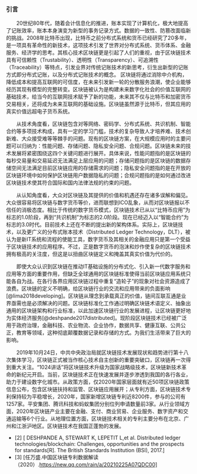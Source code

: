 
### 引言

&emsp;&emsp;20世纪80年代，随着会计信息化的推进，账本实现了计算机化，极大地提高了记账效率，账本本身演变为新型的事务记录方式。数据的一致性、防篡改面临新的挑战。2008年比特币出现，比特币之前分布式系统和货币已经研究了20多年，是一项具有革命性的新技术，这项技术引发了世界对分布式系统、货币体系、金融服务、经济学的思考。其核心技术区块链更是引起了人们的重视，由于区块链技术具有可信赖性（Trustability）、透明性（Transparency）、可追溯性（Traceability）等特点，引发业界对传统记账技术的新思考，衍生出新型的记账方式即分布式记账，以及分布式记账技术的概念。 区块链将通过消除中介机构，降低成本和提高互联网的可信度，在未来引发新一轮的分散服务浪潮，使企业能够经历其现有模型的完整转变。区块链被认为是构建未来数字化社会的价值互联网的基础技术，给当今的互联网技术赋予了新的功能，未来其不仅与比特币和加密货币交易相关，还将成为未来互联网的基础设施。区块链虽然源于比特币，但其应用的真实价值远超电子货币系统。

&emsp;&emsp;从技术角度看，区块链包含对等网络、密码学、分布式系统、共识机制、智能合约等多项技术构成，具有一定的学习门槛，技术的复杂导致人才培养难、技术创新难、大众接受难等等棘手的问题。现有的区块链方案，在大规模应用时的主要问题可以归纳为：性能问题、存储问题、隐私安全问题、合规问题。区块链未来的技术发展将紧密围绕这四个关键问题进行展开。具体来说，性能问题指的是区块链的每秒交易量和交易延迟无法满足上层应用的问题；存储问题指的是区块链的数据存储空间无法满足目前区块链应用的存储需求的问题；隐私安全问题指的是在开放的区块链环境中如何保护区块链用户数据隐私的问题；合规问题指的是如何通过改进区块链技术使其符合国际和国内法律法规的约束的问题。

&emsp;&emsp;从认知角度看，大众对区块链及其提供的价值和机遇还存在诸多误解和偏见。大众很容易将区块链与数字货币等价，进而联想到ICO乱象，从而对区块链报以不信任的消极态度。相比于传统的数字货币模式，区块链技术已从以“比特币应用”为标志的1.0阶段，再到“共识机制”为标志的2.0阶段。现在已经迈入以“智能合约”为标志的3.0时代。目前技术上还在不断的提出新的架构体系。实际上，区块链技术，以及更广义的分布式账本技术（Distributed Ledger Technology，DLT），被认为是新IT系统和流程的使能工具，数字货币及其相关的金融应用只是第一个受益于区块链技术的应用程序。不过，正是数字货币的泡沫和炒作使复杂的区块链技术拥有极高的关注度，但这是以扭曲区块链定义和掩盖其真实价值为代价的。

&emsp;&emsp;即使大众认识到区块链在推动IT基础设施的分布式化、引入新一代数字服务和应用等方面的重要作用，但缺乏全球通用的区块链标准使得当前区块链应用系统只能各自为战。在各行各界应用区块链过程中重复“造轮子”的现象对社会资源造成了浪费。区块链的定义不明确，给区块链行业的交流和应用带来的负面影响[@lima2018developing]。区块链从理念到承载真正的价值，链间互联互通是业界亟需也是必须解决的问题。区块链标准化工作通过明确区块链术语定义、抽象出通用的区块链架构和行业标准，以此加速区块链行业的发展进程，让区块链更好地为实体经济服务[@deshpande2017distributed]。现阶段区块链技术已经被广泛用于政府治理，金融科技、农业物流、企业协作，数据共享、健康互联、公共公正，教育等领域，这种彻底颠覆数据记录和存储的方式。为我们生活带来了巨大的影响。

&emsp;&emsp;2019年10月24日，中共中央政治局就区块链技术发展现状和趋势进行第十八次集体学习，区块链正式被当作核心技术自主创新的重要突破口，区块链再一次得到重大关注。“1024讲话”将区块链技术升级为国家战略级技术，区块链新技术革命的新纪元开启。当前，区块链技术正在快速发展并逐步渗透到我国的各行各业，助力于建设数字化城市。从政策方面，仅2020年国家层面就有近50项区块链政策信息公布，包含区块链扶持和监管、区块链应用展开；从专利方面，区块链技术专利保持较为平稳增长，2020年，国家新增区块链专利近8200件，参与的公司有1257家。平安集团、腾讯科技和蚂蚁集团分别位列申请数量前3家。从行业领域方面，2020年区块链产业主要在金融、支付、商业贸易、企业服务、数字资产和交通运输等6个行业。从地理位置方面，区块链技术相关的专利主要分布在北京、广州和江浙沪地区。区块链技术在我国正蓬勃的发展。



- [2] [ DESHPANDE A, STEWART K, LEPETIT L,et al. Distributed ledger technologies/blockchain: Challenges, opportunities and the prospects for standards[R]. The British Standards Institution (BSI), 2017.]
  <div id="refer-anchor-3"></div>
- [3] [任万盛.中国区块链专利数据解读（2020）.https://new.qq.com/rain/a/20210225A07QDC00]